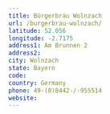```yaml
---
title: Bürgerbräu Wolnzach
url: /burgerbrau-wolnzach/
latitude: 52.056
longitude: -2.7175
address1: Am Brunnen 2
address2: 
city: Wolnzach
state: Bayern
code: 
country: Germany
phone: 49-(0)8442-/-955514
website: 
---
```


